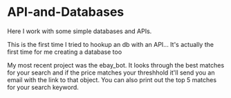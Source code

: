 # API-and-Databases
Here I work with some simple databases and APIs. 

This is the first time I tried to hookup an db with an API... It's actually the first time for me creating a database too

My most recent project was the ebay_bot. It looks through the best matches for your search
and if the price matches your threshhold it'll send you an email with the link to that object. You can also print out the top 5 matches for 
your search keyword.
